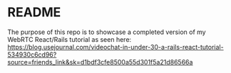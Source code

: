 # README

The purpose of this repo is to showcase a completed version of my WebRTC React/Rails tutorial as seen here: https://blog.usejournal.com/videochat-in-under-30-a-rails-react-tutorial-534930c6cd96?source=friends_link&sk=d1bdf3cfe8500a55d301f5a21d86566a
